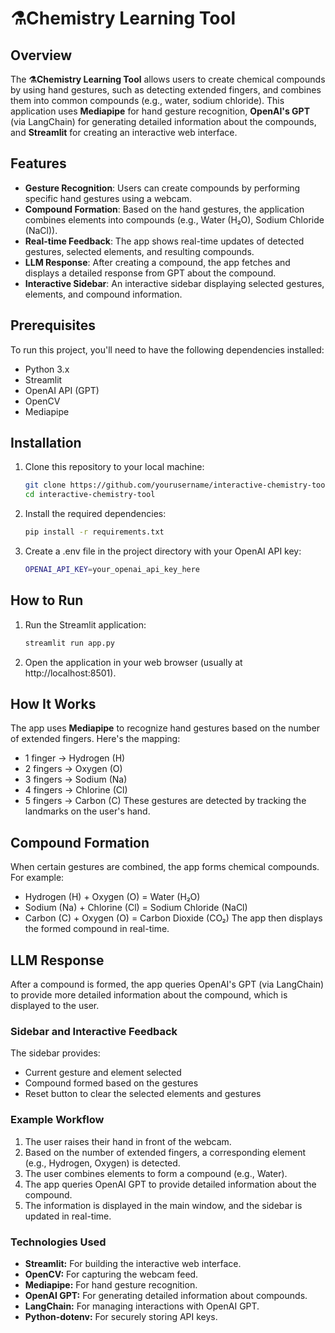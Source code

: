 # ⚗️Chemistry Learning Tool

## Overview

The **⚗️Chemistry Learning Tool** allows users to create chemical compounds by using hand gestures, such as detecting extended fingers, and combines them into common compounds (e.g., water, sodium chloride). This application uses **Mediapipe** for hand gesture recognition, **OpenAI's GPT** (via LangChain) for generating detailed information about the compounds, and **Streamlit** for creating an interactive web interface.

## Features

- **Gesture Recognition**: Users can create compounds by performing specific hand gestures using a webcam.
- **Compound Formation**: Based on the hand gestures, the application combines elements into compounds (e.g., Water (H₂O), Sodium Chloride (NaCl)).
- **Real-time Feedback**: The app shows real-time updates of detected gestures, selected elements, and resulting compounds.
- **LLM Response**: After creating a compound, the app fetches and displays a detailed response from GPT about the compound.
- **Interactive Sidebar**: An interactive sidebar displaying selected gestures, elements, and compound information.

## Prerequisites

To run this project, you'll need to have the following dependencies installed:

- Python 3.x
- Streamlit
- OpenAI API (GPT)
- OpenCV
- Mediapipe

## Installation

1. Clone this repository to your local machine:
   ```bash
   git clone https://github.com/yourusername/interactive-chemistry-tool.git
   cd interactive-chemistry-tool
   ```

2. Install the required dependencies:
   ```bash
   pip install -r requirements.txt
   ```
3. Create a .env file in the project directory with your OpenAI API key:
   ```bash
   OPENAI_API_KEY=your_openai_api_key_here

   ```

## How to Run

1. Run the Streamlit application:
   ```bash 
   streamlit run app.py
   ```

2. Open the application in your web browser (usually at http://localhost:8501).

## How It Works

The app uses **Mediapipe** to recognize hand gestures based on the number of extended fingers. Here's the mapping:

- 1 finger -> Hydrogen (H)
- 2 fingers -> Oxygen (O)
- 3 fingers -> Sodium (Na)
- 4 fingers -> Chlorine (Cl)
- 5 fingers -> Carbon (C)
These gestures are detected by tracking the landmarks on the user's hand.


## Compound Formation

When certain gestures are combined, the app forms chemical compounds. For example:

- Hydrogen (H) + Oxygen (O) = Water (H₂O)
- Sodium (Na) + Chlorine (Cl) = Sodium Chloride (NaCl)
- Carbon (C) + Oxygen (O) = Carbon Dioxide (CO₂)
The app then displays the formed compound in real-time.


## LLM Response
After a compound is formed, the app queries OpenAI's GPT (via LangChain) to provide more detailed information about the compound, which is displayed to the user.

### Sidebar and Interactive Feedback
The sidebar provides:

- Current gesture and element selected
- Compound formed based on the gestures
- Reset button to clear the selected elements and gestures

### Example Workflow
1. The user raises their hand in front of the webcam.
2. Based on the number of extended fingers, a corresponding element (e.g., Hydrogen, Oxygen) is detected.
3. The user combines elements to form a compound (e.g., Water).
3. The app queries OpenAI GPT to provide detailed information about the compound.
4. The information is displayed in the main window, and the sidebar is updated in real-time.

### Technologies Used

- **Streamlit:** For building the interactive web interface.
- **OpenCV:** For capturing the webcam feed.
- **Mediapipe:** For hand gesture recognition.
- **OpenAI GPT:** For generating detailed information about compounds.
- **LangChain:** For managing interactions with OpenAI GPT.
- **Python-dotenv:** For securely storing API keys.
